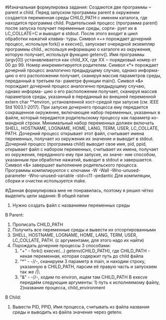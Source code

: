 #Изначальная формулировка задания: Создаются две программы ‒ parent и child.
Перед запуском программы parent в окружении создается переменная среды CHILD_PATH с
именем каталога, где находится программа child.
Родительский процесс (программа parent) после запуска получает переменные среды, сорти-
рует их в LC_COLLATE=C и выводит в stdout. После этого входит в цикл обработки нажатий клавиа-
туры.
Символ «+» порождает дочерний процесс, используя fork() и execve(), запускает очередной
экземпляр программы child., используя информацию о каталоге из окружения, которую получает,
используя функцию getenv(). Имя программы (argv[0]) устанавливается как child_XX, где XX ‒
порядковый номер от 00 до 99. Номер инкрементируется родителем.
Символ «*» порождает дочерний процесс аналогично предыдущему случаю, однако информа-
цию о его расположении получает, сканируя массив параметров среды, переданный в третьем па-
раметре функции main().
Символ «&» порождает дочерний процесс аналогично предыдущему случаю, однако информа-
цию о его расположении получает, сканируя массив параметров среды, указанный в переданный
во внешней переменной extern char **environ, установленной хост-средой при запуске (см. IEEE
Std 1003.1-2017).
При запуске дочернего процесса ему передается сокращенное окружение, включающее набор
переменных, указанных в файле, который передается родительскому процессу как параметр ко-
мандной строки. Минимальный набор переменных должен включать SHELL, HOSTNAME,
LOGNAME, HOME, LANG, TERM, USER, LC_COLLATE, PATH. Дочерний процесс открывает этот файл,
считывает имена переменных, получает из окружения их значение и выводит в stdout.
Дочерний процесс (программа child) выводит свое имя, pid, ppid, открывает файл с набором
переменных, считывает их имена, получает из окружения, переданного ему при запуске, их значе-
ние способом, указанным при обработке нажатий, выводит в stdout и завершается.
Символ «&» завершает выполнение родительского процесса.
Программы компилируются с ключами
-W -Wall -Wno-unused-parameter -Wno-unused-variable -std=c11 -pedantic
Для компиляции, сборки и очистки используется make.

#Данная формулировка мне не понравилась, поэтому я решил чётко выделить цели задания:
В общей папке
1) Нужно создать файл с названиями переменных среды

В Parent:
1) Прописать CHILD_PATH
2) Получить все переменные среды и вывести их отсортированными
3) SHELL, HOSTNAME, LOGNAME, HOME, LANG, TERM, USER, LC_COLLATE, PATH. (с аргументами, для этого надо их найти)
4) Порождать дочерние процессы 3 способами:
    1. "+" - fork() execve(...) getenv(CHILD_PATH), где CHILD_PATH - некая переменная, которая содержит путь до child файла
    2. "*" - -//-, сканируем 3 параметр в main, и находим строку, указанную в CHILD_PATH, парсим её правую часть и запускаем так же /|\
    3. "&" - -//-, ходим по environ, ищем там CHILD_PATH
В execve передаём следующие аргументы: 1) путь к исполняемому файлу, 2)название процесса, child_environment

В Child: 
1) Вывести PID, PPID, Имя процесса, считывать из файла названия среды и выводить из файла значения через getenv.
